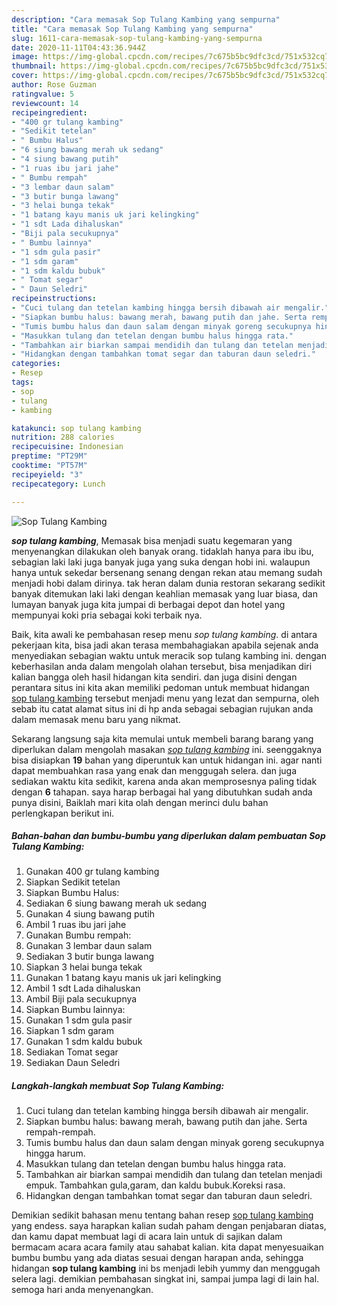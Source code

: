 ```yaml
---
description: "Cara memasak Sop Tulang Kambing yang sempurna"
title: "Cara memasak Sop Tulang Kambing yang sempurna"
slug: 1611-cara-memasak-sop-tulang-kambing-yang-sempurna
date: 2020-11-11T04:43:36.944Z
image: https://img-global.cpcdn.com/recipes/7c675b5bc9dfc3cd/751x532cq70/sop-tulang-kambing-foto-resep-utama.jpg
thumbnail: https://img-global.cpcdn.com/recipes/7c675b5bc9dfc3cd/751x532cq70/sop-tulang-kambing-foto-resep-utama.jpg
cover: https://img-global.cpcdn.com/recipes/7c675b5bc9dfc3cd/751x532cq70/sop-tulang-kambing-foto-resep-utama.jpg
author: Rose Guzman
ratingvalue: 5
reviewcount: 14
recipeingredient:
- "400 gr tulang kambing"
- "Sedikit tetelan"
- " Bumbu Halus"
- "6 siung bawang merah uk sedang"
- "4 siung bawang putih"
- "1 ruas ibu jari jahe"
- " Bumbu rempah"
- "3 lembar daun salam"
- "3 butir bunga lawang"
- "3 helai bunga tekak"
- "1 batang kayu manis uk jari kelingking"
- "1 sdt Lada dihaluskan"
- "Biji pala secukupnya"
- " Bumbu lainnya"
- "1 sdm gula pasir"
- "1 sdm garam"
- "1 sdm kaldu bubuk"
- " Tomat segar"
- " Daun Seledri"
recipeinstructions:
- "Cuci tulang dan tetelan kambing hingga bersih dibawah air mengalir."
- "Siapkan bumbu halus: bawang merah, bawang putih dan jahe. Serta rempah-rempah."
- "Tumis bumbu halus dan daun salam dengan minyak goreng secukupnya hingga harum."
- "Masukkan tulang dan tetelan dengan bumbu halus hingga rata."
- "Tambahkan air biarkan sampai mendidih dan tulang dan tetelan menjadi empuk. Tambahkan gula,garam, dan kaldu bubuk.Koreksi rasa."
- "Hidangkan dengan tambahkan tomat segar dan taburan daun seledri."
categories:
- Resep
tags:
- sop
- tulang
- kambing

katakunci: sop tulang kambing 
nutrition: 288 calories
recipecuisine: Indonesian
preptime: "PT29M"
cooktime: "PT57M"
recipeyield: "3"
recipecategory: Lunch

---
```



![Sop Tulang Kambing](https://img-global.cpcdn.com/recipes/7c675b5bc9dfc3cd/751x532cq70/sop-tulang-kambing-foto-resep-utama.jpg)

<b><i>sop tulang kambing</i></b>, Memasak bisa menjadi suatu kegemaran yang menyenangkan dilakukan oleh banyak orang. tidaklah hanya para ibu ibu, sebagian laki laki juga banyak juga yang suka dengan hobi ini. walaupun hanya untuk sekedar bersenang senang dengan rekan atau memang sudah menjadi hobi dalam dirinya. tak heran dalam dunia restoran sekarang sedikit banyak ditemukan laki laki dengan keahlian memasak yang luar biasa, dan lumayan banyak juga kita jumpai di berbagai depot dan hotel yang mempunyai koki pria sebagai koki terbaik nya.

Baik, kita awali ke pembahasan resep menu <i>sop tulang kambing</i>. di antara pekerjaan kita, bisa jadi akan terasa membahagiakan apabila sejenak anda menyediakan sebagian waktu untuk meracik sop tulang kambing ini. dengan keberhasilan anda dalam mengolah olahan tersebut, bisa menjadikan diri kalian bangga oleh hasil hidangan kita sendiri. dan juga disini dengan perantara situs ini kita akan memiliki pedoman untuk membuat hidangan <u>sop tulang kambing</u> tersebut menjadi menu yang lezat dan sempurna, oleh sebab itu catat alamat situs ini di hp anda sebagai sebagian rujukan anda dalam memasak menu baru yang nikmat.




Sekarang langsung saja kita memulai untuk membeli barang barang yang diperlukan dalam mengolah masakan <u><i>sop tulang kambing</i></u> ini. seenggaknya bisa disiapkan <b>19</b> bahan yang diperuntuk kan untuk hidangan ini. agar nanti dapat membuahkan rasa yang enak dan menggugah selera. dan juga sediakan waktu kita sedikit, karena anda akan memprosesnya paling tidak dengan <b>6</b> tahapan. saya harap berbagai hal yang dibutuhkan sudah anda punya disini, Baiklah mari kita olah dengan merinci dulu bahan perlengkapan berikut ini.

<!--inarticleads1-->

##### Bahan-bahan dan bumbu-bumbu yang diperlukan dalam pembuatan Sop Tulang Kambing:

1. Gunakan 400 gr tulang kambing
1. Siapkan Sedikit tetelan
1. Siapkan  Bumbu Halus:
1. Sediakan 6 siung bawang merah uk sedang
1. Gunakan 4 siung bawang putih
1. Ambil 1 ruas ibu jari jahe
1. Gunakan  Bumbu rempah:
1. Gunakan 3 lembar daun salam
1. Sediakan 3 butir bunga lawang
1. Siapkan 3 helai bunga tekak
1. Gunakan 1 batang kayu manis uk jari kelingking
1. Ambil 1 sdt Lada dihaluskan
1. Ambil Biji pala secukupnya
1. Siapkan  Bumbu lainnya:
1. Gunakan 1 sdm gula pasir
1. Siapkan 1 sdm garam
1. Gunakan 1 sdm kaldu bubuk
1. Sediakan  Tomat segar
1. Sediakan  Daun Seledri




<!--inarticleads2-->

##### Langkah-langkah membuat Sop Tulang Kambing:

1. Cuci tulang dan tetelan kambing hingga bersih dibawah air mengalir.
1. Siapkan bumbu halus: bawang merah, bawang putih dan jahe. Serta rempah-rempah.
1. Tumis bumbu halus dan daun salam dengan minyak goreng secukupnya hingga harum.
1. Masukkan tulang dan tetelan dengan bumbu halus hingga rata.
1. Tambahkan air biarkan sampai mendidih dan tulang dan tetelan menjadi empuk. Tambahkan gula,garam, dan kaldu bubuk.Koreksi rasa.
1. Hidangkan dengan tambahkan tomat segar dan taburan daun seledri.




Demikian sedikit bahasan menu tentang bahan resep <u>sop tulang kambing</u> yang endess. saya harapkan kalian sudah paham dengan penjabaran diatas, dan kamu dapat membuat lagi di acara lain untuk di sajikan dalam bermacam acara acara family atau sahabat kalian. kita dapat menyesuaikan bumbu bumbu yang ada diatas sesuai dengan harapan anda, sehingga hidangan <b>sop tulang kambing</b> ini bs menjadi lebih yummy dan menggugah selera lagi. demikian pembahasan singkat ini, sampai jumpa lagi di lain hal. semoga hari anda menyenangkan.

